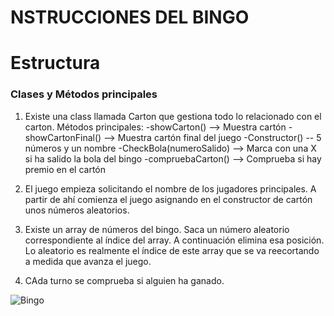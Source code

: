 NSTRUCCIONES DEL BINGO
===============================

# Estructura

### Clases y Métodos principales

1. Existe una class llamada Carton que gestiona todo lo relacionado con el carton. Métodos principales:
-showCarton() -->  Muestra cartón
-showCartonFinal() --> Muestra cartón final del juego
-Constructor() -- 5 números y un nombre
-CheckBola(numeroSalido) --> Marca con una X si ha salido la bola del bingo
-compruebaCarton() --> Comprueba si hay premio en el cartón

2. El juego empieza solicitando el nombre de los jugadores principales.
A partir de ahí comienza el juego asignando en el constructor de cartón unos números aleatorios.
3. Existe un array de números del bingo. Saca un número aleatorio correspondiente al índice del array. A continuación elimina esa posición. Lo aleatorio es realmente el índice de este array que se va reecortando a medida que avanza el juego.
4. CAda turno se comprueba si alguien ha ganado.

![Bingo](captura.png "bingo")
